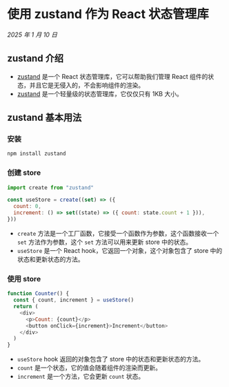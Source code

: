 # 使用 zustand 作为 React 状态管理库

_2025 年 1 月 10 日_

## zustand 介绍

- [zustand](https://github.com/pmndrs/zustand) 是一个 React 状态管理库，它可以帮助我们管理 React 组件的状态，并且它是无侵入的，不会影响组件的渲染。
- [zustand](https://github.com/pmndrs/zustand) 是一个轻量级的状态管理库，它仅仅只有 1KB 大小。

## zustand 基本用法

### 安装

```bash
npm install zustand
```

### 创建 store

```javascript
import create from "zustand"

const useStore = create((set) => ({
  count: 0,
  increment: () => set((state) => ({ count: state.count + 1 })),
}))
```

- `create` 方法是一个工厂函数，它接受一个函数作为参数，这个函数接收一个 `set` 方法作为参数，这个 `set` 方法可以用来更新 store 中的状态。
- `useStore` 是一个 React hook，它返回一个对象，这个对象包含了 store 中的状态和更新状态的方法。

### 使用 store

```javascript
function Counter() {
  const { count, increment } = useStore()
  return (
    <div>
      <p>Count: {count}</p>
      <button onClick={increment}>Increment</button>
    </div>
  )
}
```

- `useStore` hook 返回的对象包含了 store 中的状态和更新状态的方法。
- `count` 是一个状态，它的值会随着组件的渲染而更新。
- `increment` 是一个方法，它会更新 `count` 状态。
